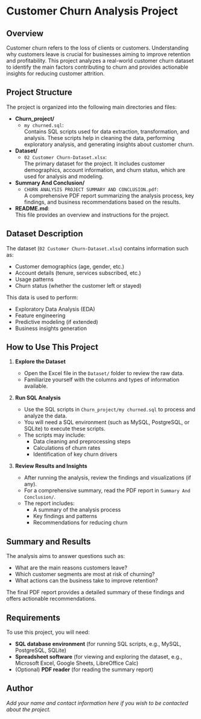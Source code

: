 # Customer Churn Analysis Project

## Overview

Customer churn refers to the loss of clients or customers. Understanding why customers leave is crucial for businesses aiming to improve retention and profitability. This project analyzes a real-world customer churn dataset to identify the main factors contributing to churn and provides actionable insights for reducing customer attrition.

## Project Structure

The project is organized into the following main directories and files:

- **Churn_project/**
  - `my churned.sql`:  
    Contains SQL scripts used for data extraction, transformation, and analysis. These scripts help in cleaning the data, performing exploratory analysis, and generating insights about customer churn.
- **Dataset/**
  - `02 Customer Churn-Dataset.xlsx`:  
    The primary dataset for the project. It includes customer demographics, account information, and churn status, which are used for analysis and modeling.
- **Summary And Conclusion/**
  - `CHURN ANALYSIS PROJECT SUMMARY AND CONCLUSION.pdf`:  
    A comprehensive PDF report summarizing the analysis process, key findings, and business recommendations based on the results.
- **README.md**:  
    This file provides an overview and instructions for the project.

## Dataset Description

The dataset (`02 Customer Churn-Dataset.xlsx`) contains information such as:
- Customer demographics (age, gender, etc.)
- Account details (tenure, services subscribed, etc.)
- Usage patterns
- Churn status (whether the customer left or stayed)

This data is used to perform:
- Exploratory Data Analysis (EDA)
- Feature engineering
- Predictive modeling (if extended)
- Business insights generation

## How to Use This Project

1. **Explore the Dataset**
   - Open the Excel file in the `Dataset/` folder to review the raw data.
   - Familiarize yourself with the columns and types of information available.

2. **Run SQL Analysis**
   - Use the SQL scripts in `Churn_project/my churned.sql` to process and analyze the data.
   - You will need a SQL environment (such as MySQL, PostgreSQL, or SQLite) to execute these scripts.
   - The scripts may include:
     - Data cleaning and preprocessing steps
     - Calculations of churn rates
     - Identification of key churn drivers

3. **Review Results and Insights**
   - After running the analysis, review the findings and visualizations (if any).
   - For a comprehensive summary, read the PDF report in `Summary And Conclusion/`.
   - The report includes:
     - A summary of the analysis process
     - Key findings and patterns
     - Recommendations for reducing churn

## Summary and Results

The analysis aims to answer questions such as:
- What are the main reasons customers leave?
- Which customer segments are most at risk of churning?
- What actions can the business take to improve retention?

The final PDF report provides a detailed summary of these findings and offers actionable recommendations.

## Requirements

To use this project, you will need:
- **SQL database environment** (for running SQL scripts, e.g., MySQL, PostgreSQL, SQLite)
- **Spreadsheet software** (for viewing and exploring the dataset, e.g., Microsoft Excel, Google Sheets, LibreOffice Calc)
- (Optional) **PDF reader** (for reading the summary report)

## Author

*Add your name and contact information here if you wish to be contacted about the project.*
